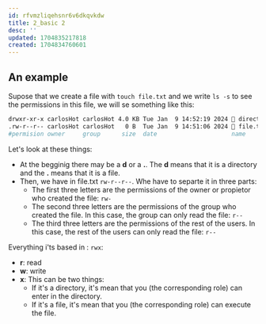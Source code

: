 ```yaml
---
id: rfvmzliqehsnr6v6dkqvkdw
title: 2_basic 2
desc: ''
updated: 1704835217818
created: 1704834760601
---
```


## An example

Supose that we create a file with `touch file.txt` and we write `ls -s` to see the permissions in this file, we will se something like this:

```bash
drwxr-xr-x carlosHot carlosHot 4.0 KB Tue Jan  9 14:52:19 2024  directiorio
.rw-r--r-- carlosHot carlosHot   0 B  Tue Jan  9 14:51:06 2024  file.txt
#permision owner     group      size  date                     name
```

Let's look at these things:
- At the begginig there may be a **d** or a **.**. The **d** means that it is a directory and the **.** means that it is a file.
- Then, we have in file.txt `rw-r--r--`. Whe have to separte it in three parts:
  - The first three letters are the permissions of the owner or propietor who created the file: `rw-`
  - The second three letters are the permissions of the group who created the file. In this case, the group can only read the file: `r--`
  - The third three letters are the permissions of the rest of the users. In this case, the rest of the users can only read the file: `r--`

Everything i'ts based in : `rwx`:
- **r**: read
- **w**: write
- **x**: This can be two things:
  - If it's a directory, it's mean that you (the corresponding role) can enter in the directory.
  - If it's a file, it's mean that you (the corresponding role) can execute the file.
